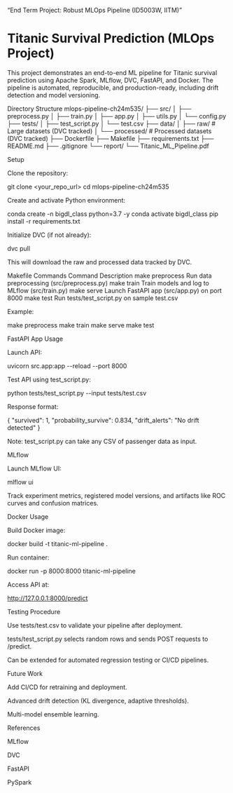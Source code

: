 “End Term Project: Robust MLOps Pipeline (ID5003W, IITM)”
#  Titanic Survival Prediction (MLOps Project)
This project demonstrates an end-to-end ML pipeline for Titanic survival prediction using Apache Spark, MLflow, DVC, FastAPI, and Docker. The pipeline is automated, reproducible, and production-ready, including drift detection and model versioning.

Directory Structure
mlops-pipeline-ch24m535/
├── src/
│   ├── preprocess.py
│   ├── train.py
│   ├── app.py
│   ├── utils.py
│   └── config.py
├── tests/
│   ├── test_script.py
│   └── test.csv
├── data/
│   ├── raw/           # Large datasets (DVC tracked)
│   └── processed/     # Processed datasets (DVC tracked)
├── Dockerfile
├── Makefile
├── requirements.txt
├── README.md
├── .gitignore
└── report/
    └── Titanic_ML_Pipeline.pdf

Setup

Clone the repository:

git clone <your_repo_url>
cd mlops-pipeline-ch24m535


Create and activate Python environment:

conda create -n bigdl_class python=3.7 -y
conda activate bigdl_class
pip install -r requirements.txt


Initialize DVC (if not already):

dvc pull


This will download the raw and processed data tracked by DVC.

Makefile Commands
Command	Description
make preprocess	Run data preprocessing (src/preprocess.py)
make train	Train models and log to MLflow (src/train.py)
make serve	Launch FastAPI app (src/app.py) on port 8000
make test	Run tests/test_script.py on sample test.csv

Example:

make preprocess
make train
make serve
make test

FastAPI App Usage

Launch API:

uvicorn src.app:app --reload --port 8000


Test API using test_script.py:

python tests/test_script.py --input tests/test.csv


Response format:

{
  "survived": 1,
  "probability_survive": 0.834,
  "drift_alerts": "No drift detected"
}


Note: test_script.py can take any CSV of passenger data as input.

MLflow

Launch MLflow UI:

mlflow ui


Track experiment metrics, registered model versions, and artifacts like ROC curves and confusion matrices.

Docker Usage

Build Docker image:

docker build -t titanic-ml-pipeline .


Run container:

docker run -p 8000:8000 titanic-ml-pipeline


Access API at:

http://127.0.0.1:8000/predict

Testing Procedure

Use tests/test.csv to validate your pipeline after deployment.

tests/test_script.py selects random rows and sends POST requests to /predict.

Can be extended for automated regression testing or CI/CD pipelines.

Future Work

Add CI/CD for retraining and deployment.

Advanced drift detection (KL divergence, adaptive thresholds).

Multi-model ensemble learning.

References

MLflow

DVC

FastAPI

PySpark
